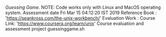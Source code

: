 *Guessing Game.*
NOTE: Code works only with Linux and MacOS operating system.
Assessment date Fri Mar 15 04:12:20 IST 2019
Reference Book : 'https://seankross.com/the-unix-workbench/'
Evaluation Work :
Course Link: 'https://www.coursera.org/learn/unix'
Course evaluation and assessment project guessinggame.sh
